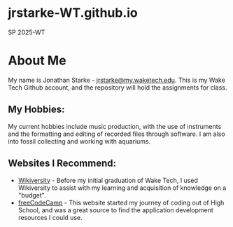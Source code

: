 # jrstarke-WT.github.io
SP 2025-WT



# About Me
My name is Jonathan Starke - jrstarke@my.waketech.edu. This is my Wake Tech Github account, and the repository will hold the assignments for class.
## My Hobbies:
My current hobbies include music production, with the use of instruments and the formatting and editing of recorded files through software.
I am also into fossil collecting and working with aquariums.
## Websites I Recommend:
- [Wikiversity](https://www.wikiversity.org) - Before my initial graduation of Wake Tech, I used Wikiversity to assist with my learning and acquisition of knowledge on a "budget".
- [freeCodeCamp](https://www.freecodecamp.org) - This website started my journey of coding out of High School, and was a great source to find the application development resources I could use.
